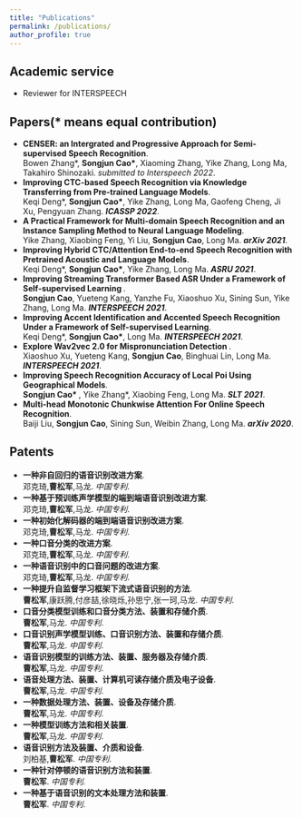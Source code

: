 ```yaml
---
title: "Publications"
permalink: /publications/
author_profile: true
---
```


## Academic service
* Reviewer for INTERSPEECH

## Papers(* means equal contribution)
* <b>CENSER: an Intergrated and Progressive Approach for Semi-supervised Speech Recognition</b>. <br>
Bowen Zhang*, <b>Songjun Cao*</b>, Xiaoming Zhang, Yike Zhang, Long Ma, Takahiro Shinozaki. <i>submitted to Interspeech 2022</i>. <br>
* <b>Improving CTC-based Speech Recognition via Knowledge Transferring from Pre-trained Language Models</b>. <br>
Keqi Deng*, <b>Songjun Cao*</b>, Yike Zhang, Long Ma, Gaofeng Cheng, Ji Xu, Pengyuan Zhang. <i><b>ICASSP 2022</b></i>. <br>
* <b>A Practical Framework for Multi-domain Speech Recognition and an Instance Sampling Method to Neural Language Modeling</b>. <br>
Yike Zhang, Xiaobing Feng, Yi Liu, <b>Songjun Cao</b>, Long Ma. <i><b>arXiv 2021</b></i>. <br>
* <b>Improving Hybrid CTC/Attention End-to-end Speech Recognition with Pretrained Acoustic and Language Models</b>. <br>
Keqi Deng*, <b>Songjun Cao*</b>, Yike Zhang, Long Ma. <i><b>ASRU 2021</b></i>. <br>
* <b>Improving Streaming Transformer Based ASR Under a Framework of Self-supervised Learning </b>. <br>
<b>Songjun Cao</b>, Yueteng Kang, Yanzhe Fu, Xiaoshuo Xu, Sining Sun, Yike Zhang, Long Ma. <i><b>INTERSPEECH 2021</b></i>. <br>
* <b>Improving Accent Identification and Accented Speech Recognition Under a Framework of Self-supervised Learning</b>. <br>
Keqi Deng*, <b>Songjun Cao*</b>, Long Ma. <i><b>INTERSPEECH 2021</b></i>. <br>
* <b>Explore Wav2vec 2.0 for Mispronunciation Detection </b>. <br>
Xiaoshuo Xu, Yueteng Kang, <b>Songjun Cao</b>, Binghuai Lin, Long Ma. <i><b>INTERSPEECH 2021</b></i>. <br>
* <b>Improving Speech Recognition Accuracy of Local Poi Using Geographical Models</b>. <br>
<b>Songjun Cao* </b>, Yike Zhang*, Xiaobing Feng, Long Ma. <i><b>SLT 2021</b></i>. <br>
* <b>Multi-head Monotonic Chunkwise Attention For Online Speech Recognition</b>. <br>
Baiji Liu, <b>Songjun Cao</b>, Sining Sun, Weibin Zhang, Long Ma. <i><b>arXiv 2020</b></i>. <br>

## Patents
* <b>一种非自回归的语音识别改进方案</b>. <br>
邓克琦,<b>曹松军</b>,马龙. <i>中国专利</i>. <br>
* <b>一种基于预训练声学模型的端到端语音识别改进方案</b>. <br>
邓克琦,<b>曹松军</b>,马龙. <i>中国专利</i>. <br>
* <b>一种初始化解码器的端到端语音识别改进方案</b>. <br>
邓克琦,<b>曹松军</b>,马龙. <i>中国专利</i>. <br>
* <b>一种口音分类的改进方案</b>. <br>
邓克琦,<b>曹松军</b>,马龙. <i>中国专利</i>. <br>
* <b>一种语音识别中的口音问题的改进方案</b>. <br>
邓克琦,<b>曹松军</b>,马龙. <i>中国专利</i>. <br>
* <b>一种提升自监督学习框架下流式语音识别的方法</b>. <br>
<b>曹松军</b>,康跃腾,付彦喆,徐晓烁,孙思宁,张一珂,马龙. <i>中国专利</i>. <br>
* <b>口音分类模型训练和口音分类方法、装置和存储介质</b>. <br>
<b>曹松军</b>,马龙. <i>中国专利</i>. <br>
* <b>口音识别声学模型训练、口音识别方法、装置和存储介质</b>. <br>
<b>曹松军</b>,马龙. <i>中国专利</i>. <br>
* <b>语音识别模型的训练方法、装置、服务器及存储介质</b>. <br>
<b>曹松军</b>,马龙. <i>中国专利</i>. <br>
* <b>语音处理方法、装置、计算机可读存储介质及电子设备</b>. <br>
<b>曹松军</b>,马龙. <i>中国专利</i>. <br>
* <b>一种数据处理方法、装置、设备及存储介质</b>. <br>
<b>曹松军</b>,马龙. <i>中国专利</i>. <br>
* <b>一种模型训练方法和相关装置</b>. <br>
<b>曹松军</b>,马龙. <i>中国专利</i>. <br>
* <b>语音识别方法及装置、介质和设备</b>. <br>
刘柏基,<b>曹松军</b>. <i>中国专利</i>. <br>
* <b>一种针对停顿的语音识别方法和装置</b>. <br>
<b>曹松军</b>. <i>中国专利</i>. <br>
* <b>一种基于语音识别的文本处理方法和装置</b>. <br>
<b>曹松军</b>. <i>中国专利</i>. <br>
